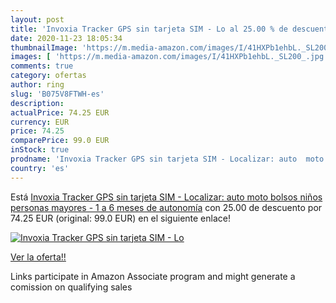 ```yaml
---
layout: post
title: 'Invoxia Tracker GPS sin tarjeta SIM - Lo al 25.00 % de descuento'
date: 2020-11-23 18:05:34
thumbnailImage: 'https://m.media-amazon.com/images/I/41HXPb1ehbL._SL200_.jpg'
images: [ 'https://m.media-amazon.com/images/I/41HXPb1ehbL._SL200_.jpg' ]
comments: true
category: ofertas
author: ring
slug: 'B075V8FTWH-es'
description:
actualPrice: 74.25 EUR
currency: EUR
price: 74.25
comparePrice: 99.0 EUR
inStock: true
prodname: 'Invoxia Tracker GPS sin tarjeta SIM - Localizar: auto  moto  bolsos  niños  personas mayores - 1 a 6 meses de autonomía'
country: 'es'
---
```


Está [Invoxia Tracker GPS sin tarjeta SIM - Localizar: auto  moto  bolsos  niños  personas mayores - 1 a 6 meses de autonomía](https://www.amazon.es/dp/B075V8FTWH/?tag=tolees-21) con 25.00 de descuento por 74.25 EUR (original: 99.0 EUR) en el siguiente enlace!

[![Invoxia Tracker GPS sin tarjeta SIM - Lo](https://m.media-amazon.com/images/I/41HXPb1ehbL._SL200_.jpg)](https://www.amazon.es/dp/B075V8FTWH/?tag=tolees-21)

[Ver la oferta!!](https://www.amazon.es/dp/B075V8FTWH/?tag=tolees-21)

Links participate in Amazon Associate program and might generate a comission on qualifying sales


